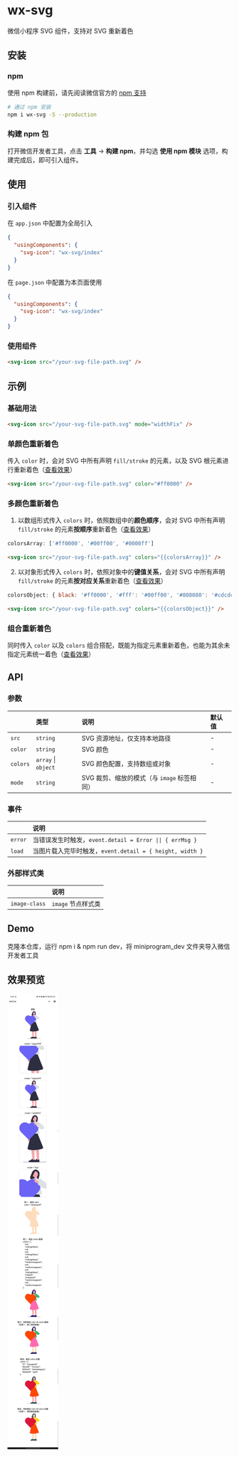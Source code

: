 # wx-svg

微信小程序 SVG 组件，支持对 SVG 重新着色

## 安装

### npm

使用 npm 构建前，请先阅读微信官方的 [npm 支持](https://developers.weixin.qq.com/miniprogram/dev/devtools/npm.html)

```bash
# 通过 npm 安装
npm i wx-svg -S --production
```

### 构建 npm 包

打开微信开发者工具，点击 **工具** -> **构建 npm**，并勾选 **使用 npm 模块** 选项，构建完成后，即可引入组件。

## 使用

### 引入组件

在 `app.json` 中配置为全局引入
```json
{
  "usingComponents": {
    "svg-icon": "wx-svg/index"
  }
}
```

在 `page.json` 中配置为本页面使用
```json
{
  "usingComponents": {
    "svg-icon": "wx-svg/index"
  }
}
```

### 使用组件

```html
<svg-icon src="/your-svg-file-path.svg" />
```

## 示例

### 基础用法

```html
<svg-icon src="/your-svg-file-path.svg" mode="widthFix" />
```

### 单颜色重新着色

传入 `color` 时，会对 SVG 中所有声明 `fill/stroke` 的元素，以及 SVG 根元素进行重新着色（[查看效果](#效果预览)）
```html
<svg-icon src="/your-svg-file-path.svg" color="#ff0000" />
```

### 多颜色重新着色

1. 以数组形式传入 `colors` 时，依照数组中的**颜色顺序**，会对 SVG 中所有声明 `fill/stroke` 的元素**按顺序**重新着色（[查看效果](#效果预览)）
```javascript
colorsArray: ['#ff0000', '#00ff00', '#0000ff']
```
```html
<svg-icon src="/your-svg-file-path.svg" colors="{{colorsArray}}" />
```
2. 以对象形式传入 `colors` 时，依照对象中的**键值关系**，会对 SVG 中所有声明 `fill/stroke` 的元素**按对应关系**重新着色（[查看效果](#效果预览)）
```javascript
colorsObject: { black: '#ff0000', '#fff': '#00ff00', '#808080': '#cdcdcd' }
```
```html
<svg-icon src="/your-svg-file-path.svg" colors="{{colorsObject}}" />
```

### 组合重新着色

同时传入 `color` 以及 `colors` 组合搭配，既能为指定元素重新着色，也能为其余未指定元素统一着色（[查看效果](#效果预览)）

## API

### 参数

||类型|说明|默认值|
|:-|:-|:-|:-|
|`src`|`string`|SVG 资源地址，仅支持本地路径|-|
|`color`|`string`|SVG 颜色|-|
|`colors`|`array` \| `object`|SVG 颜色配置，支持数组或对象|-|
|`mode`|`string`|SVG 裁剪、缩放的模式（与 `image` 标签相同）|-|

### 事件

||说明|
|:-|:-|
|`error`|当错误发生时触发，`event.detail = Error \|\| { errMsg }`|
|`load`|当图片载入完毕时触发，`event.detail = { height, width }`|

### 外部样式类

||说明|
|:-|:-|
|`image-class`|`image` 节点样式类|

## Demo

克隆本仓库，运行 npm i & npm run dev，将 miniprogram_dev 文件夹导入微信开发者工具

## 效果预览

![效果预览](screenshot.jpg)